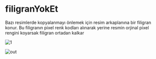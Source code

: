 # filigranYokEt

Bazı resimlerde kopyalanmayı önlemek için resim arkaplanına bir filigran konur.
Bu filigranın pixel renk kodları alınarak yerine resmin orjinal pixel rengini koyarsak filigran ortadan kalkar

![1](https://user-images.githubusercontent.com/5780381/148576054-e69e4fa9-932b-40af-a31f-ea14cb7b8630.png)

![out](https://user-images.githubusercontent.com/5780381/148576078-93289647-e24d-4f12-9d75-af8a9a51d43a.png)
